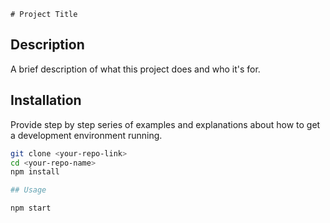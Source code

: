     # Project Title

## Description

A brief description of what this project does and who it's for.

## Installation

Provide step by step series of examples and explanations about how to get a development environment running.

```bash
git clone <your-repo-link>
cd <your-repo-name>
npm install

## Usage

npm start